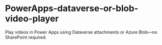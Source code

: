 # PowerApps-dataverse-or-blob-video-player
Play videos in Power Apps using Dataverse attachments or Azure Blob—no SharePoint required.
